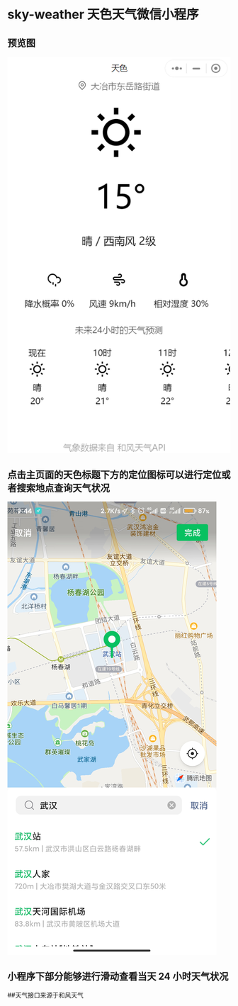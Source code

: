 # sky-weather 天色天气微信小程序

## 预览图

![](image/main.png)

## 点击主页面的天色标题下方的定位图标可以进行定位或者搜索地点查询天气状况

![](image/one.png)

## 小程序下部分能够进行滑动查看当天 24 小时天气状况

##天气接口来源于和风天气
